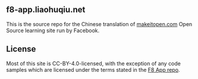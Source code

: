 ## f8-app.liaohuqiu.net
This is the source repo for the Chinese translation of [makeitopen.com](http://makeitopen.com) Open Source learning site run by Facebook.

## License
Most of this site is CC-BY-4.0-licensed, with the exception of any code samples which are licensed under the terms stated in the [F8 App repo](https://github.com/fbsamples/f8app/blob/master/LICENSE).
